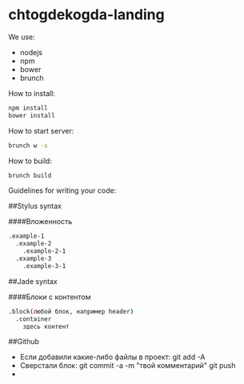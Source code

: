 # chtogdekogda-landing

We use:
  - nodejs
  - npm
  - bower
  - brunch

How to install: 
```sh
npm install
bower install
```

How to start server:
```sh
brunch w -s
```

How to build:

```sh
brunch build
```

Guidelines for writing your code: 


##Stylus syntax


####Вложенность

```sh
.example-1
  .example-2
    .example-2-1
  .example-3
    .example-3-1
```

##Jade syntax

####Блоки с контентом
```sh
.block(любой блок, например header)
  .container
    здесь контент
```
##Github

- Если добавили какие-либо файлы в проект: git add -A
- Сверстали блок: git commit -a -m "твой комментарий" git push
- 
